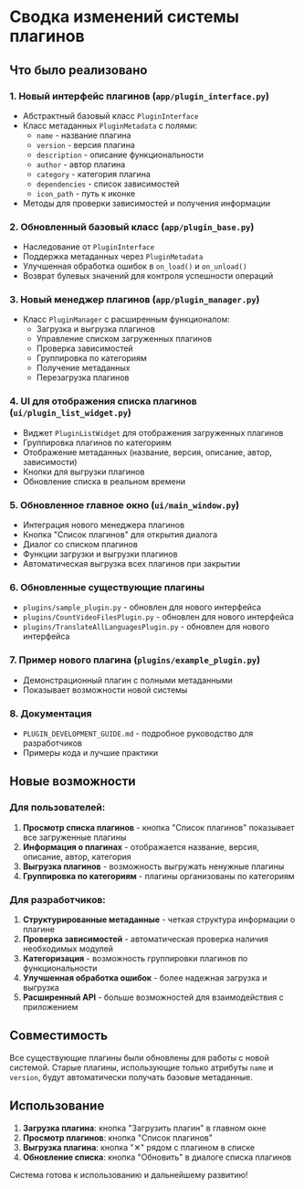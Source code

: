 # Сводка изменений системы плагинов

## Что было реализовано

### 1. Новый интерфейс плагинов (`app/plugin_interface.py`)
- Абстрактный базовый класс `PluginInterface`
- Класс метаданных `PluginMetadata` с полями:
  - `name` - название плагина
  - `version` - версия плагина  
  - `description` - описание функциональности
  - `author` - автор плагина
  - `category` - категория плагина
  - `dependencies` - список зависимостей
  - `icon_path` - путь к иконке
- Методы для проверки зависимостей и получения информации

### 2. Обновленный базовый класс (`app/plugin_base.py`)
- Наследование от `PluginInterface`
- Поддержка метаданных через `PluginMetadata`
- Улучшенная обработка ошибок в `on_load()` и `on_unload()`
- Возврат булевых значений для контроля успешности операций

### 3. Новый менеджер плагинов (`app/plugin_manager.py`)
- Класс `PluginManager` с расширенным функционалом:
  - Загрузка и выгрузка плагинов
  - Управление списком загруженных плагинов
  - Проверка зависимостей
  - Группировка по категориям
  - Получение метаданных
  - Перезагрузка плагинов

### 4. UI для отображения списка плагинов (`ui/plugin_list_widget.py`)
- Виджет `PluginListWidget` для отображения загруженных плагинов
- Группировка плагинов по категориям
- Отображение метаданных (название, версия, описание, автор, зависимости)
- Кнопки для выгрузки плагинов
- Обновление списка в реальном времени

### 5. Обновленное главное окно (`ui/main_window.py`)
- Интеграция нового менеджера плагинов
- Кнопка "Список плагинов" для открытия диалога
- Диалог со списком плагинов
- Функции загрузки и выгрузки плагинов
- Автоматическая выгрузка всех плагинов при закрытии

### 6. Обновленные существующие плагины
- `plugins/sample_plugin.py` - обновлен для нового интерфейса
- `plugins/CountVideoFilesPlugin.py` - обновлен для нового интерфейса  
- `plugins/TranslateAllLanguagesPlugin.py` - обновлен для нового интерфейса

### 7. Пример нового плагина (`plugins/example_plugin.py`)
- Демонстрационный плагин с полными метаданными
- Показывает возможности новой системы

### 8. Документация
- `PLUGIN_DEVELOPMENT_GUIDE.md` - подробное руководство для разработчиков
- Примеры кода и лучшие практики

## Новые возможности

### Для пользователей:
1. **Просмотр списка плагинов** - кнопка "Список плагинов" показывает все загруженные плагины
2. **Информация о плагинах** - отображается название, версия, описание, автор, категория
3. **Выгрузка плагинов** - возможность выгружать ненужные плагины
4. **Группировка по категориям** - плагины организованы по категориям

### Для разработчиков:
1. **Структурированные метаданные** - четкая структура информации о плагине
2. **Проверка зависимостей** - автоматическая проверка наличия необходимых модулей
3. **Категоризация** - возможность группировки плагинов по функциональности
4. **Улучшенная обработка ошибок** - более надежная загрузка и выгрузка
5. **Расширенный API** - больше возможностей для взаимодействия с приложением

## Совместимость

Все существующие плагины были обновлены для работы с новой системой. Старые плагины, использующие только атрибуты `name` и `version`, будут автоматически получать базовые метаданные.

## Использование

1. **Загрузка плагина**: кнопка "Загрузить плагин" в главном окне
2. **Просмотр плагинов**: кнопка "Список плагинов" 
3. **Выгрузка плагина**: кнопка "✕" рядом с плагином в списке
4. **Обновление списка**: кнопка "Обновить" в диалоге списка плагинов

Система готова к использованию и дальнейшему развитию!

